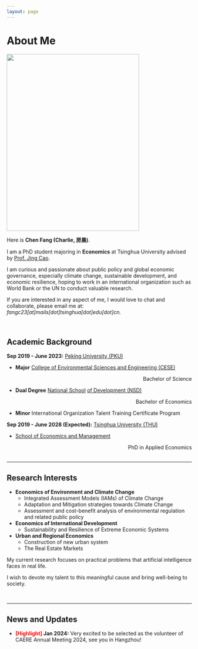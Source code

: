 ```yaml
---
layout: page
---
```

# About Me

<img src="https://charlie-pku.github.io/chen_2023.jpg" class="floatpic" width="360" height="480">
<br>

Here is **Chen Fang (Charlie, 房晨)**.

I am a PhD student majoring in **Economics** at Tsinghua University advised by [Prof. Jing Cao](https://cn.chinaproject.harvard.edu/people/jing-cao).

I am curious and passionate about public policy and global economic governance, especially climate change, sustainable development, and economic resilience, hoping to work in an international organization such as World Bank or the UN to conduct valuable research.

If you are interested in any aspect of me, I would love to chat and collaborate, please email me at: *fangc23[at]mails[dot]tsinghua[dot]edu[dot]cn.*

<br>

## Academic Background

**Sep 2019 - June 2023:** [Peking University (PKU)](https://www.pku.edu.cn/)

- **Major**		[College of Environmental Sciences and Engineering (CESE)](https://cese.pku.edu.cn/)

<div style="text-align:right;">
    Bachelor of Science
</div>

- **Dual Degree** 	[National School](http://nsd.pku.edu.cn/) [of Development (NSD)     					](http://nsd.pku.edu.cn/)

<div style="text-align:right;">
    Bachelor of Economics
</div>

- **Minor**		International Organization Talent Training Certificate Program

**Sep 2019 - June 2028 (Expected):** [Tsinghua University (THU)](https://www.tsinghua.edu.cn/)

* [School of Economics and Management](https://www.sem.tsinghua.edu.cn/)

<div style="text-align:right;">
    PhD in Applied Economics
</div>

<br>

---

## Research Interests

- **Economics of Environment and Climate Change**
  - Integrated Assessment Models (IAMs) of Climate Change
  - Adaptation and Mitigation strategies towards Climate Change
  - Assessment and cost-benefit analysis of environmental regulation and related public policy
- **Economics of International Development**
  - Sustainability and Resilience of Extreme Economic Systems
- **Urban and Regional Economics**
  - Construction of new urban system
  - The Real Estate Markets

My current research focuses on practical problems that artificial intelligence faces in real life.

I wish to devote my talent to this meaningful cause and bring well-being to society.

<br>

---

## News and Updates

- **<font color='red'>[Highlight]</font> Jan 2024:** Very excited to be selected as the volunteer of CAERE Annual Meeting 2024, see you in Hangzhou!

<br>

<!-- <blockquote class="twitter-tweet"><p lang="en" dir="ltr">I'm thrilled to share that I have been awarded the AAAI 2024 Undergraduate Scholarship and will be attending the AAAI Conference in Vancouver this coming February.<br><br>I am also looking for PhD to start in 2025 Fall. Contact me if you have any leads! 😁 <a href="https://t.co/GxdTPnCzE6">pic.twitter.com/GxdTPnCzE6</a></p>— Hanlin CAI (seeking a PhD position 2025) (@lancecai2002) <a href="https://twitter.com/lancecai2002/status/1738533328490463639?ref_src=twsrc%5Etfw">December 23, 2023</a></blockquote> <script async src="https://platform.twitter.com/widgets.js" charset="utf-8"></script> -->
